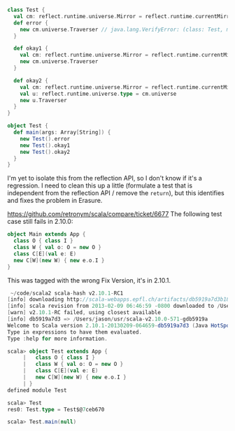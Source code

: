 ```scala

class Test {
  val cm: reflect.runtime.universe.Mirror = reflect.runtime.currentMirror
  def error {
    new cm.universe.Traverser // java.lang.VerifyError: (class: Test, method: error signature: ()V) Incompatible object argument for function call
  }

  def okay1 {
    val cm: reflect.runtime.universe.Mirror = reflect.runtime.currentMirror
    new cm.universe.Traverser
  }

  def okay2 {
    val cm: reflect.runtime.universe.Mirror = reflect.runtime.currentMirror
    val u: reflect.runtime.universe.type = cm.universe
    new u.Traverser
  }
}

object Test {
  def main(args: Array[String]) {
    new Test().error
    new Test().okay1
    new Test().okay2
  }
}

```

I'm yet to isolate this from the reflection API, so I don't know if it's a regression.
I need to clean this up a little (formulate a test that is independent from the reflection API / remove the `return`), but this identifies and fixes the problem in Erasure.

https://github.com/retronym/scala/compare/ticket/6677
The following test case still fails in 2.10.0:

```scala
object Main extends App {
  class O { class I }
  class W { val o: O = new O }
  class C[E](val e: E)
  new C[W](new W) { new e.o.I }
}
```
This was tagged with the wrong Fix Version, it's in 2.10.1.

```scala
 ~/code/scala2 scala-hash v2.10.1-RC1
[info] downloading http://scala-webapps.epfl.ch/artifacts/db5919a7d3b18be94e79899c2f7e33c535e15a27/pack.tgz ...done.
[info] scala revision from 2013-02-09 06:46:59 -0800 downloaded to /Users/jason/usr/scala-v2.10.0-571-gdb5919a
[warn] v2.10.1-RC failed, using closest available
[info] db5919a7d3 => /Users/jason/usr/scala-v2.10.0-571-gdb5919a
Welcome to Scala version 2.10.1-20130209-064659-db5919a7d3 (Java HotSpot(TM) 64-Bit Server VM, Java 1.6.0_27).
Type in expressions to have them evaluated.
Type :help for more information.

scala> object Test extends App {
     |   class O { class I }
     |   class W { val o: O = new O }
     |   class C[E](val e: E)
     |   new C[W](new W) { new e.o.I }
     | }
defined module Test

scala> Test
res0: Test.type = Test$@7ceb670

scala> Test.main(null)
```
